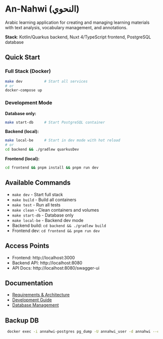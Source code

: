 # An-Nahwi (النحوي)

Arabic learning application for creating and managing learning materials with text analysis, vocabulary management, and annotations.

**Stack**: Kotlin/Quarkus backend, Nuxt 4/TypeScript frontend, PostgreSQL database

## Quick Start

### Full Stack (Docker)
```bash
make dev          # Start all services
# or
docker-compose up
```

### Development Mode

**Database only:**
```bash
make start-db     # Start PostgreSQL container
```

**Backend (local):**
```bash
make local-be     # Start in dev mode with hot reload
# or
cd backend && ./gradlew quarkusDev
```

**Frontend (local):**
```bash
cd frontend && pnpm install && pnpm run dev
```

## Available Commands

- `make dev` - Start full stack
- `make build` - Build all containers  
- `make test` - Run all tests
- `make clean` - Clean containers and volumes
- `make start-db` - Database only
- `make local-be` - Backend dev mode
- Backend build: `cd backend && ./gradlew build`
- Frontend dev: `cd frontend && pnpm run dev`

## Access Points

- Frontend: http://localhost:3000
- Backend API: http://localhost:8080
- API Docs: http://localhost:8080/swagger-ui

## Documentation

- [Requirements & Architecture](docs/architecture/)
- [Development Guide](docs/development/)
- [Database Management](docs/database/)


## Backup DB

```bash
 docker exec -i annahwi-postgres pg_dump -U annahwi_user -d annahwi --column-inserts --data-only > path.sql
```
